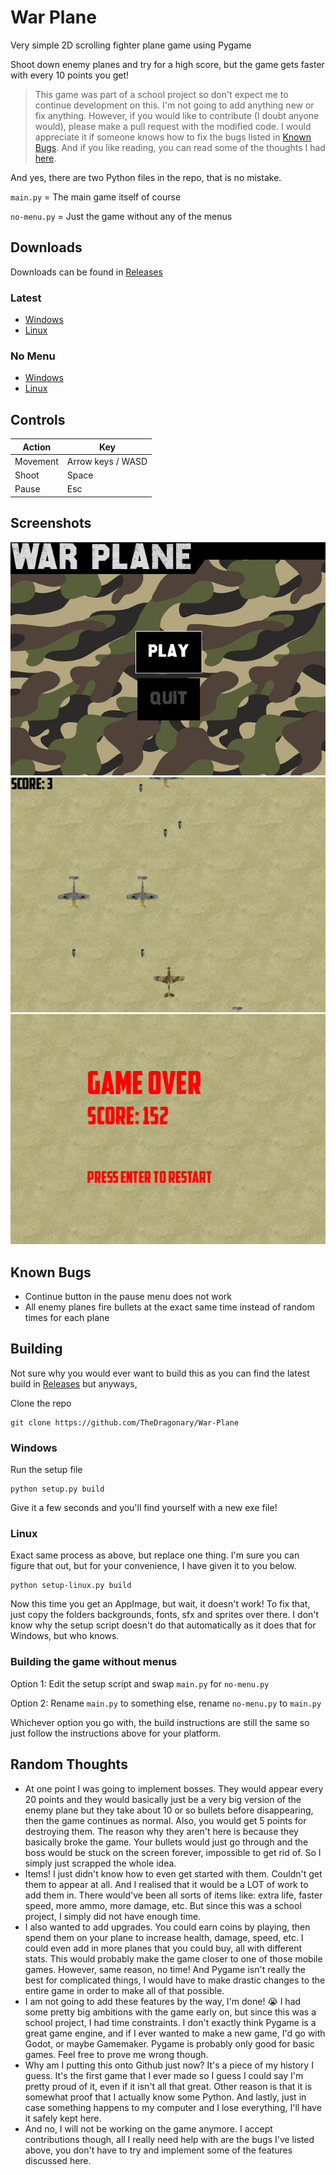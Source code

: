 # War Plane
Very simple 2D scrolling fighter plane game using Pygame

Shoot down enemy planes and try for a high score, but the game gets faster with every 10 points you get!

>This game was part of a school project so don't expect me to continue development on this. I'm not going to add anything new or fix anything. However, if you would like to contribute (I doubt anyone would), please make a pull request with the modified code. I would appreciate it if someone knows how to fix the bugs listed in [Known Bugs](https://github.com/TheDragonary/War-Plane/#known-bugs). And if you like reading, you can read some of the thoughts I had [here](https://github.com/TheDragonary/War-Plane/#random-facts).

And yes, there are two Python files in the repo, that is no mistake.

`main.py` = The main game itself of course

`no-menu.py` = Just the game without any of the menus

## Downloads
Downloads can be found in [Releases](https://github.com/TheDragonary/War-Plane/releases)

### Latest
- [Windows](https://github.com/TheDragonary/War-Plane/releases/latest/download/War-Plane-Windows.zip)
- [Linux](https://github.com/TheDragonary/War-Plane/releases/latest/download/War-Plane-Linux.tar.gz)

### No Menu
- [Windows](https://github.com/TheDragonary/War-Plane/releases/download/v0.1/War-Plane-Windows.zip)
- [Linux](https://github.com/TheDragonary/War-Plane/releases/download/v0.1/War-Plane-Linux.tar.gz)

## Controls

|Action|Key|
|-|-|
|Movement|Arrow keys / WASD|
|Shoot|Space|
|Pause|Esc|

## Screenshots
![](https://github.com/TheDragonary/War-Plane/blob/main/screenshots/1.png)
![](https://github.com/TheDragonary/War-Plane/blob/main/screenshots/2.png)
![](https://github.com/TheDragonary/War-Plane/blob/main/screenshots/3.png)

## Known Bugs
- Continue button in the pause menu does not work
- All enemy planes fire bullets at the exact same time instead of random times for each plane

## Building
Not sure why you would ever want to build this as you can find the latest build in [Releases](https://github.com/TheDragonary/War-Plane/releases) but anyways,

Clone the repo
```
git clone https://github.com/TheDragonary/War-Plane
```
### Windows
Run the setup file
```
python setup.py build
```
Give it a few seconds and you'll find yourself with a new exe file!

### Linux
Exact same process as above, but replace one thing. I'm sure you can figure that out, but for your convenience, I have given it to you below.
```
python setup-linux.py build
```
Now this time you get an AppImage, but wait, it doesn't work! To fix that, just copy the folders backgrounds, fonts, sfx and sprites over there. I don't know why the setup script doesn't do that automatically as it does that for Windows, but who knows.

### Building the game without menus
Option 1: Edit the setup script and swap `main.py` for `no-menu.py`

Option 2: Rename `main.py` to something else, rename `no-menu.py` to `main.py`

Whichever option you go with, the build instructions are still the same so just follow the instructions above for your platform.

## Random Thoughts
- At one point I was going to implement bosses. They would appear every 20 points and they would basically just be a very big version of the enemy plane but they take about 10 or so bullets before disappearing, then the game continues as normal. Also, you would get 5 points for destroying them. The reason why they aren't here is because they basically broke the game. Your bullets would just go through and the boss would be stuck on the screen forever, impossible to get rid of. So I simply just scrapped the whole idea.
- Items! I just didn't know how to even get started with them. Couldn't get them to appear at all. And I realised that it would be a LOT of work to add them in. There would've been all sorts of items like: extra life, faster speed, more ammo, more damage, etc. But since this was a school project, I simply did not have enough time.
- I also wanted to add upgrades. You could earn coins by playing, then spend them on your plane to increase health, damage, speed, etc. I could even add in more planes that you could buy, all with different stats. This would probably make the game closer to one of those mobile games. However, same reason, no time! And Pygame isn't really the best for complicated things, I would have to make drastic changes to the entire game in order to make all of that possible.
- I am not going to add these features by the way, I'm done! :sob: I had some pretty big ambitions with the game early on, but since this was a school project, I had time constraints. I don't exactly think Pygame is a great game engine, and if I ever wanted to make a new game, I'd go with Godot, or maybe Gamemaker. Pygame is probably only good for basic games. Feel free to prove me wrong though.
- Why am I putting this onto Github just now? It's a piece of my history I guess. It's the first game that I ever made so I guess I could say I'm pretty proud of it, even if it isn't all that great. Other reason is that it is somewhat proof that I actually know some Python. And lastly, just in case something happens to my computer and I lose everything, I'll have it safely kept here.
- And no, I will not be working on the game anymore. I accept contributions though, all I really need help with are the bugs I've listed above, you don't have to try and implement some of the features discussed here.
